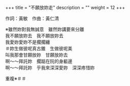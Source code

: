 +++
title = "不願放妳走"
description = ""
weight = 12
+++

作詞：黃敏　作曲：黃仁清

※雖然妳對我無誠意　雖然妳講要來分離  
我不願放妳去　我不願放妳去  
我愛妳愛妳不是擱擱纏  
＃妳生做彼呢真古錐　生做彼呢美  
叫我那會甘願放妳　甘願放妳去  
啊～～拜託妳　擱踮在阮的身軀邊  
啊～～拜託妳　乎我來深深愛妳　深深疼惜妳  

重複※＃＃